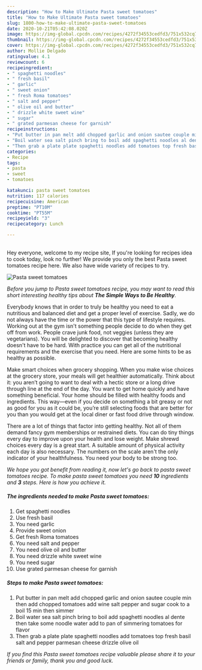 ```yaml
---
description: "How to Make Ultimate Pasta sweet tomatoes"
title: "How to Make Ultimate Pasta sweet tomatoes"
slug: 1800-how-to-make-ultimate-pasta-sweet-tomatoes
date: 2020-10-21T05:42:08.020Z
image: https://img-global.cpcdn.com/recipes/4272f34553cedfd3/751x532cq70/pasta-sweet-tomatoes-recipe-main-photo.jpg
thumbnail: https://img-global.cpcdn.com/recipes/4272f34553cedfd3/751x532cq70/pasta-sweet-tomatoes-recipe-main-photo.jpg
cover: https://img-global.cpcdn.com/recipes/4272f34553cedfd3/751x532cq70/pasta-sweet-tomatoes-recipe-main-photo.jpg
author: Mollie Delgado
ratingvalue: 4.1
reviewcount: 6
recipeingredient:
- " spaghetti noodles"
- " fresh basil"
- " garlic"
- " sweet onion"
- " fresh Roma tomatoes"
- " salt and pepper"
- " olive oil and butter"
- " drizzle white sweet wine"
- " sugar"
- " grated parmesan cheese for garnish"
recipeinstructions:
- "Put butter in pan melt add chopped garlic and onion sautee couple min then add chopped tomatoes add wine salt pepper and sugar cook to a boil 15 min then simmer"
- "Boil water sea salt pinch bring to boil add spaghetti noodles al dente then take some noodle water add to pan of simmering tomatoes for flavor"
- "Then grab a plate plate spaghetti noodles add tomatoes top fresh basil salt and pepper parmesan cheese drizzle olive oil"
categories:
- Recipe
tags:
- pasta
- sweet
- tomatoes

katakunci: pasta sweet tomatoes 
nutrition: 117 calories
recipecuisine: American
preptime: "PT10M"
cooktime: "PT55M"
recipeyield: "3"
recipecategory: Lunch

---
```

<br>
Hey everyone, welcome to my recipe site, If you're looking for recipes idea to cook today, look no further! We provide you only the best Pasta sweet tomatoes recipe here. We also have wide variety of recipes to try.
<br>


![Pasta sweet tomatoes](https://img-global.cpcdn.com/recipes/4272f34553cedfd3/751x532cq70/pasta-sweet-tomatoes-recipe-main-photo.jpg)

<i>Before you jump to Pasta sweet tomatoes recipe, you may want to read this short interesting healthy tips about <strong>The Simple Ways to Be Healthy</strong>.</i>

Everybody knows that in order to truly be healthy you need to eat a nutritious and balanced diet and get a proper level of exercise. Sadly, we do not always have the time or the power that this type of lifestyle requires. Working out at the gym isn't something people decide to do when they get off from work. People crave junk food, not veggies (unless they are vegetarians). You will be delighted to discover that becoming healthy doesn't have to be hard. With practice you can get all of the nutritional requirements and the exercise that you need. Here are some hints to be as healthy as possible.

Make smart choices when grocery shopping. When you make wise choices at the grocery store, your meals will get healthier automatically. Think about it: you aren’t going to want to deal with a hectic store or a long drive through line at the end of the day. You want to get home quickly and have something beneficial. Your home should be filled with healthy foods and ingredients. This way—even if you decide on something a bit greasy or not as good for you as it could be, you’re still selecting foods that are better for you than you would get at the local diner or fast food drive through window.

There are a lot of things that factor into getting healthy. Not all of them demand fancy gym memberships or restrained diets. You can do tiny things every day to improve upon your health and lose weight. Make shrewd choices every day is a great start. A suitable amount of physical activity each day is also necessary. The numbers on the scale aren't the only indicator of your healthfulness. You need your body to be strong too. 


<i>We hope you got benefit from reading it, now let's go back to pasta sweet tomatoes recipe. To make pasta sweet tomatoes you need <strong>10</strong> ingredients and <strong>3</strong> steps. Here is how you achieve it.
</i>

##### The ingredients needed to make Pasta sweet tomatoes:

1. Get  spaghetti noodles
1. Use  fresh basil
1. You need  garlic
1. Provide  sweet onion
1. Get  fresh Roma tomatoes
1. You need  salt and pepper
1. You need  olive oil and butter
1. You need  drizzle white sweet wine
1. You need  sugar
1. Use  grated parmesan cheese for garnish


##### Steps to make Pasta sweet tomatoes:

1. Put butter in pan melt add chopped garlic and onion sautee couple min then add chopped tomatoes add wine salt pepper and sugar cook to a boil 15 min then simmer
1. Boil water sea salt pinch bring to boil add spaghetti noodles al dente then take some noodle water add to pan of simmering tomatoes for flavor
1. Then grab a plate plate spaghetti noodles add tomatoes top fresh basil salt and pepper parmesan cheese drizzle olive oil


<i>If you find this Pasta sweet tomatoes recipe valuable please share it to your friends or family, thank you and good luck.</i>
